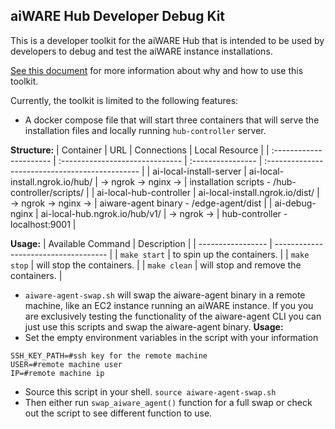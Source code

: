 ## aiWARE Hub Developer Debug Kit

This is a developer toolkit for the aiWARE Hub that is intended to be used by developers to debug and test the aiWARE instance installations.

[See this document](https://steel-ventures.atlassian.net/wiki/spaces/~294271644/pages/2637660501/Setup+Local+Debugging+Env+-+Improved) for more information about why and how to use this toolkit.

Currently, the toolkit is limited to the following features:

- A docker compose file that will start three containers that will serve the installation files and locally running `hub-controller` server.

**Structure:**
| Container | URL | Connections | Local Resource |
| :---------------------- | :------------------------------ | :---------------- | :---------------------------------------------- |
| ai-local-install-server | ai-local-install.ngrok.io/hub/ | → ngrok → nginx → | installation scripts - /hub-controller/scripts/ |
| ai-local-hub-controller | ai-local-install.ngrok.io/dist/ | → ngrok → nginx → | aiware-agent binary - /edge-agent/dist |
| ai-debug-nginx | ai-local-hub.ngrok.io/hub/v1/ | → ngrok → | hub-controller - localhost:9001 |

**Usage:**
| Available Command | Description |
| ----------------- | ------------------------------------ |
| `make start` | to spin up the containers. |
| `make stop` | will stop the containers. |
| `make clean` | will stop and remove the containers. |

- `aiware-agent-swap.sh` will swap the aiware-agent binary in a remote machine, like an EC2 instance running an aiWARE instance.
  If you you are exclusively testing the functionality of the aiware-agent CLI you can just use this scripts and swap the aiware-agent binary.
  **Usage:**
- Set the empty environment variables in the script with your information

```
SSH_KEY_PATH=#ssh key for the remote machine
USER=#remote machine user
IP=#remote machine ip
```

- Source this script in your shell. `source aiware-agent-swap.sh`
- Then either run `swap_aiware_agent()` function for a full swap or check out the script to see different function to use.
